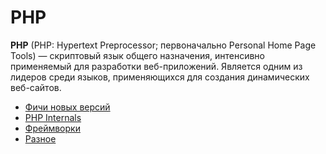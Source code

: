 # PHP

**PHP** (PHP: Hypertext Preprocessor; первоначально Personal Home Page Tools) —  скриптовый язык общего назначения, интенсивно применяемый для разработки веб-приложений. Является одним из лидеров среди языков, применяющихся для создания динамических веб-сайтов.

- [Фичи новых версий](php/innovations.md)
- [PHP Internals](php/internals.md)
- [Фреймворки](php/frameworks/)
- [Разное](php/uncategorized.md) 
